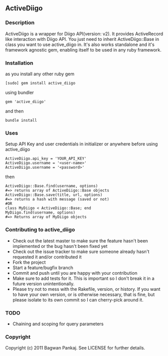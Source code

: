 ## ActiveDiigo

### Description

ActiveDiigo is a wrapper for Diigo API(version: v2). It provides ActiveRecord like interaction with Diigo API. You just need to inherit ActiveDiigo::Base in class you want to use active_diigo in. It's also works standalone and it's framework agnostic gem, enabling itself to be used in any ruby framework.

### Installation

as you install any other ruby gem

    [sudo] gem install active_diigo
  
using bundler

    gem 'active_diigo'

and then

    bundle install

### Uses

Setup API Key and user credentials in initializer or anywhere before using active_diigo

    ActiveDiigo.api_key = 'YOUR_API_KEY'
    ActiveDiigo.username = '<user-name>'
    ActiveDiigo.username = '<password>'
  
then

    ActiveDiigo::Base.find(username, options)
    #=> returns array of ActiveDiigo::Base objects
    ActiveDiigo::Base.save(title, url, options)
    #=> returns a hash with message (saved or not) 
    #OR
    class MyDiigo < ActiveDiigo::Base; end
    MyDiigo.find(username, options)
    #=> Returns array of MyDiigo objects

### Contributing to active_diigo
 
  * Check out the latest master to make sure the feature hasn't been implemented or the bug hasn't been fixed yet
  * Check out the issue tracker to make sure someone already hasn't requested it and/or contributed it
  * Fork the project
  * Start a feature/bugfix branch
  * Commit and push until you are happy with your contribution
  * Make sure to add tests for it. This is important so I don't break it in a future version unintentionally.
  * Please try not to mess with the Rakefile, version, or history. If you want to have your own version, or is otherwise necessary, that is fine, but please isolate to its own commit so I can cherry-pick around it.

### TODO

  * Chaining and scoping for query parameters

### Copyright

Copyright (c) 2011 Bagwan Pankaj. See LICENSE for further details.

